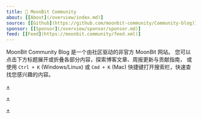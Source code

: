 ```yaml
---
title: 🐰 MoonBit Community
about: [[About](/overview/index.md)]
source: [[Github](https://github.com/moonbit-community/Community-blog)]
sponsor: [[Sponsor](/overview/sponsor/sponsor.md)]
feed: [[Feed](https://moonbit.community/feed.xml)]
---
```


MoonBit Community Blog 是一个由社区驱动的非官方 MoonBit 网站。
您可以点击下方标题展开或折叠各部分内容，探索博客文章、周报更新与贡献指南，
或使用 `Ctrl + K` (Windows/Linux) 或 `Cmd + K` (Mac) 快捷键打开搜索栏，快速查找您感兴趣的内容。

[+](/blog/index.md#:embed)

[+](/weekly/index.md#:embed)

[+](/contribution/index.md#:embed)
